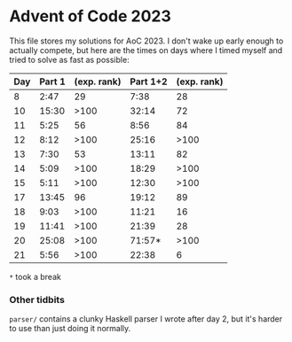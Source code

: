 # Advent of Code 2023

This file stores my solutions for AoC 2023. I don't wake up early enough to actually compete, but here are the times on days where I timed myself and tried to solve as fast as possible:

| Day | Part 1 | (exp. rank) | Part 1+2 | (exp. rank) |
| --- | ------ | ----------- | -------- | ----------- |
|   8 |   2:47 |          29 |     7:38 |          28 |
|  10 |  15:30 |        >100 |    32:14 |          72 |
|  11 |   5:25 |          56 |     8:56 |          84 |
|  12 |   8:12 |        >100 |    25:16 |        >100 |
|  13 |   7:30 |          53 |    13:11 |          82 |
|  14 |   5:09 |        >100 |    18:29 |        >100 |
|  15 |   5:11 |        >100 |    12:30 |        >100 |
|  17 |  13:45 |          96 |    19:12 |          89 |
|  18 |   9:03 |        >100 |    11:21 |          16 |
|  19 |  11:41 |        >100 |    21:39 |          28 |
|  20 |  25:08 |        >100 |   71:57* |        >100 |
|  21 |   5:56 |        >100 |    22:38 |           6 |

`*` took a break

### Other tidbits

`parser/` contains a clunky Haskell parser I wrote after day 2, but it's harder to use than just doing it normally.
